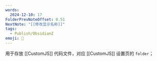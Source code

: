 ```yaml
---
words:
  2024-12-10: 17
FolderPrevNoteOffset: 0.51
NextNote: "[[修改显示名称]]"
tags:
  - Publish/ObsidianZ
emoji: 📣
---
```


用于存放 [[CustomJS]] 代码文件，对应 [[CustomJS]] 设置页的 `folder`；
